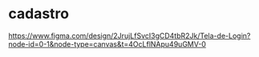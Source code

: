 # cadastro



https://www.figma.com/design/2JrujLfSvcI3gCD4tbR2Jk/Tela-de-Login?node-id=0-1&node-type=canvas&t=4OcLflNApu49uGMV-0
